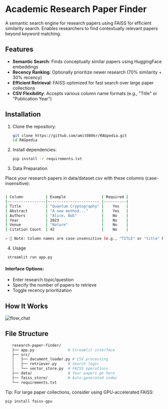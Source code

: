 # Academic Research Paper Finder

A semantic search engine for research papers using FAISS for efficient similarity search. Enables researchers to find contextually relevant papers beyond keyword matching.

## Features

- **Semantic Search**: Finds conceptually similar papers using HuggingFace embeddings
- **Recency Ranking**: Optionally prioritize newer research (70% similarity + 30% recency)
- **Efficient Retrieval**: FAISS-optimized for fast search over large paper collections
- **CSV Flexibility**: Accepts various column name formats (e.g., "Title" or "Publication Year")

## Installation

1. Clone the repository:
   ```bash
   git clone https://github.com/amit080kr/RAGpedia.git
   cd RAGpedia

2. Install dependencies:
   ```bash
   pip install -r requirements.txt

3. Data Preparation

   
Place your research papers in data/dataset.csv with these columns (case-insensitive):
```bash

| Column          | Example                | Required |
|-----------------|----------------------- |----------|
| Title           | "Quantum Cryptography" |    Yes   |
| Abstract        | "A new method..."      |    Yes   |
| Authors         | "Alice, Bob"           |    No    |
| Year            | 2023                   |    No    |
| Venue           | "Nature"               |    No    |
| Citation Count  | 42                     |    No    |

> 📝 Note: Column names are case-insensitive (e.g., "TITLE" or "title" both work) and can contain any columns.

```
4. Usage
  ```bash
   streamlit run app.py
  ```

#### Interface Options:

- Enter research topic/question
- Specify the number of papers to retrieve
- Toggle recency prioritization

## How It Works

![flow_chat](https://github.com/user-attachments/assets/b2ee3d14-6d1c-4cc4-93bc-01f51bd09050)

## File Structure

```bash
   research-paper-finder/
   ├── app.py               # Streamlit interface
   ├── src/
   │   ├── document_loader.py # CSV processing
   │   ├── retriever.py     # Search logic
   │   └── vector_store.py  # FAISS operations
   ├── data/                # Your papers go here
   ├── faiss_store/         # Auto-generated index
   └── requirements.txt
```
Tip:
For large paper collections, consider using GPU-accelerated FAISS:
   ```bash
  pip install faiss-gpu
